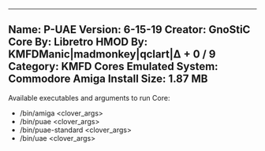 -----------------------
Name: P-UAE
Version: 6-15-19
Creator: GnoStiC
Core By: Libretro
HMOD By: KMFDManic|madmonkey|qclart|∆ + 0 / 9
Category: KMFD Cores
Emulated System: Commodore Amiga
Install Size: 1.87 MB
-----------------------
Available executables and arguments to run Core:
- /bin/amiga <rom> <clover_args>
- /bin/puae <rom> <clover_args>
- /bin/puae-standard <rom> <clover_args>
- /bin/uae <rom> <clover_args>
